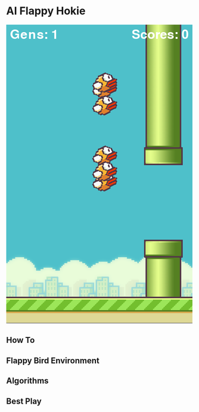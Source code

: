 # AI Flappy Hokie

![alt text](https://github.com/mnguyen0226/ai_flappy_bird/blob/main/docs/pics/neat_algorithm_1.PNG)

## How To

## Flappy Bird Environment

## Algorithms
## Best Play
